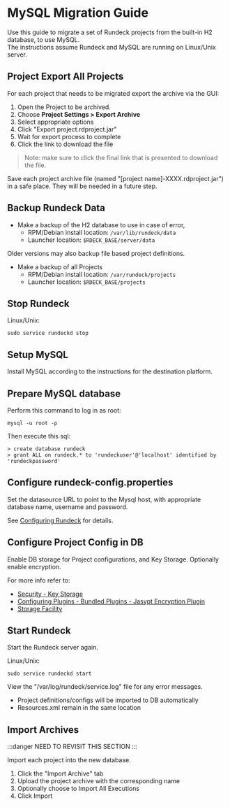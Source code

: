 # MySQL Migration Guide

Use this guide to migrate a set of Rundeck projects from the built-in H2 database, to use MySQL.  
The instructions assume Rundeck and MySQL are running on Linux/Unix server.

## Project Export All Projects

For each project that needs to be migrated export the archive via the GUI:

1. Open the Project to be archived.
1. Choose **Project Settings > Export Archive**
1. Select appropriate options
1. Click "Export project.rdproject.jar"
1. Wait for export process to complete
1. Click the link to download the file

>Note: make sure to click the final link that is presented to download the file.

Save each project archive file (named "[project name]-XXXX.rdproject.jar")
in a safe place.  They will be needed in a future step.

## Backup Rundeck Data

- Make a backup of the H2 database to use in case of error,
  - RPM/Debian install location: `/var/lib/rundeck/data`
  - Launcher location: `$RDECK_BASE/server/data`

Older versions may also backup file based project definitions.

- Make a backup of all Projects
  - RPM/Debian install location: `/var/rundeck/projects`
  - Launcher location: `$RDECK_BASE/projects`

## Stop Rundeck

Linux/Unix:

    sudo service rundeckd stop

## Setup MySQL

Install MySQL according to the instructions for the destination platform.

## Prepare MySQL database

Perform this command to log in as root:

    mysql -u root -p

Then execute this sql:

    > create database rundeck
    > grant ALL on rundeck.* to 'rundeckuser'@'localhost' identified by 'rundeckpassword'

## Configure rundeck-config.properties

Set the datasource URL to point to the Mysql host, with appropriate database name,
username and password.

See [Configuring Rundeck](/administration/configuration/database/mysql.html#configuring-rundeck) for details.

## Configure Project Config in DB

Enable DB storage for Project configurations, and Key Storage. Optionally enable encryption.

For more info refer to:

- [Security - Key Storage](/manual/key-storage/key-storage.md)
- [Configuring Plugins - Bundled Plugins - Jasypt Encryption Plugin](/administration/configuration/plugins/bundled-plugins.md#jasypt-encryption-plugin)
- [Storage Facility](/administration/configuration/storage-facility.md)

## Start Rundeck

Start the Rundeck server again.

Linux/Unix:

    sudo service rundeckd start

View the "/var/log/rundeck/service.log" file for any error messages.

- Project definitions/configs will be imported to DB automatically
- Resources.xml remain in the same location

## Import Archives

:::danger
NEED TO REVISIT THIS SECTION
:::

Import each project into the new database.

1. Click the "Import Archive" tab
1. Upload the project archive with the corresponding name
1. Optionally choose to Import All Executions
1. Click Import
